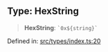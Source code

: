 
## Type: HexString

> **HexString**: `` `0x${string}` ``

Defined in: [src/types/index.ts:20](https://github.com/centrifuge/sdk/blob/862f7f1e7a8d6021f967d75a29f9dd861d4ba104/src/types/index.ts#L20)
